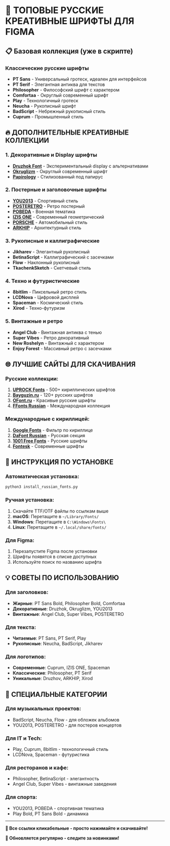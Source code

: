 # 🎨 ТОПОВЫЕ РУССКИЕ КРЕАТИВНЫЕ ШРИФТЫ ДЛЯ FIGMA

## 📋 Базовая коллекция (уже в скрипте)

### Классические русские шрифты
- **PT Sans** - Универсальный гротеск, идеален для интерфейсов
- **PT Serif** - Элегантная антиква для текстов
- **Philosopher** - Философский шрифт с характером
- **Comfortaa** - Округлый современный шрифт
- **Play** - Технологичный гротеск
- **Neucha** - Рукописный шрифт
- **BadScript** - Небрежный рукописный стиль
- **Cuprum** - Промышленный стиль

## 🔥 ДОПОЛНИТЕЛЬНЫЕ КРЕАТИВНЫЕ КОЛЛЕКЦИИ

### 1. Декоративные и Display шрифты
- **[Druzhok Font](https://fontesk.com/druzhok-font/)** - Экспериментальный display с альтернативами
- **[Okruglizm](https://www.1001freefonts.com/okruglizm.font)** - Округлый современный шрифт
- **[Papirology](https://www.dafont.com/papirology.font)** - Стилизованный под папирус

### 2. Постерные и заголовочные шрифты
- **[YOU2013](https://ffont.ru/font/you2013)** - Спортивный стиль
- **[POSTERETRO](https://ffont.ru/font/posteretro)** - Ретро постерный
- **[POBEDA](https://ffont.ru/font/pobeda-bold)** - Военная тематика
- **[IZIS ONE](https://ffont.ru/font/izis-one)** - Современный геометрический
- **[PORSCHE](https://ffont.ru/font/porsche)** - Автомобильный стиль
- **[ARKHIP](https://ffont.ru/font/arkhip-cyr)** - Архитектурный стиль

### 3. Рукописные и каллиграфические
- **Jikharev** - Элегантный рукописный
- **BetinaScript** - Каллиграфический с засечками
- **Flow** - Наклонный рукописный
- **TkachenkSketch** - Скетчевый стиль

### 4. Техно и футуристические
- **8bitlim** - Пиксельный ретро стиль
- **LCDNova** - Цифровой дисплей
- **Spaceman** - Космический стиль
- **Xirod** - Техно-футуризм

### 5. Винтажные и ретро
- **Angel Club** - Винтажная антиква с тенью
- **Super Vibes** - Ретро декоративный
- **New Roshelyn** - Винтажный с характером
- **Enjoy Forest** - Массивный ретро с засечками

## 🌐 ЛУЧШИЕ САЙТЫ ДЛЯ СКАЧИВАНИЯ

### Русские коллекции:
1. **[UPROCK Fonts](https://www.fonts.uprock.ru/)** - 500+ кириллических шрифтов
2. **[Bayguzin.ru](https://bayguzin.ru/main/shriftyi/russkij-shriftyi/)** - 120+ русских шрифтов
3. **[OFont.ru](https://ofont.ru/category/29)** - Красивые русские шрифты
4. **[FFonts Russian](https://ru.ffonts.net/)** - Международная коллекция

### Международные с кириллицей:
1. **[Google Fonts](https://fonts.google.com/?subset=cyrillic)** - Фильтр по кириллице
2. **[DaFont Russian](https://www.dafont.com/theme.php?cat=114)** - Русская секция
3. **[1001 Free Fonts](https://www.1001freefonts.com/russian-fonts.php)** - Русские шрифты
4. **[Fontesk](https://fontesk.com/)** - Современные шрифты

## 🚀 ИНСТРУКЦИЯ ПО УСТАНОВКЕ

### Автоматическая установка:
```bash
python3 install_russian_fonts.py
```

### Ручная установка:
1. Скачайте TTF/OTF файлы по ссылкам выше
2. **macOS**: Перетащите в `~/Library/Fonts/`
3. **Windows**: Перетащите в `C:\Windows\Fonts\`
4. **Linux**: Перетащите в `~/.local/share/fonts/`

### Для Figma:
1. Перезапустите Figma после установки
2. Шрифты появятся в списке доступных
3. Используйте поиск по названию шрифта

## 💡 СОВЕТЫ ПО ИСПОЛЬЗОВАНИЮ

### Для заголовков:
- **Жирные**: PT Sans Bold, Philosopher Bold, Comfortaa
- **Декоративные**: Druzhok, Okruglizm, YOU2013
- **Винтажные**: Angel Club, Super Vibes, POSTERETRO

### Для текста:
- **Читаемые**: PT Sans, PT Serif, Play
- **Рукописные**: Neucha, BadScript, Jikharev

### Для логотипов:
- **Современные**: Cuprum, IZIS ONE, Spaceman
- **Классические**: Philosopher, PT Serif
- **Уникальные**: Druzhov, ARKHIP, Xirod

## 🎯 СПЕЦИАЛЬНЫЕ КАТЕГОРИИ

### Для музыкальных проектов:
- BadScript, Neucha, Flow - для обложек альбомов
- YOU2013, POSTERETRO - для постеров концертов

### Для IT и Tech:
- Play, Cuprum, 8bitlim - технологичный стиль
- LCDNova, Spaceman - футуристика

### Для ресторанов и кафе:
- Philosopher, BetinaScript - элегантность
- Angel Club, Super Vibes - винтажные заведения

### Для спорта:
- YOU2013, POBEDA - спортивная тематика
- Play Bold, PT Sans Bold - динамика

---

**💾 Все ссылки кликабельные - просто нажимайте и скачивайте!**

**🔄 Обновляется регулярно - следите за новинками!** 